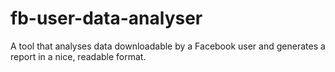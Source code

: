 # fb-user-data-analyser
A tool that analyses data downloadable by a Facebook user and generates a report in a nice, readable format.
